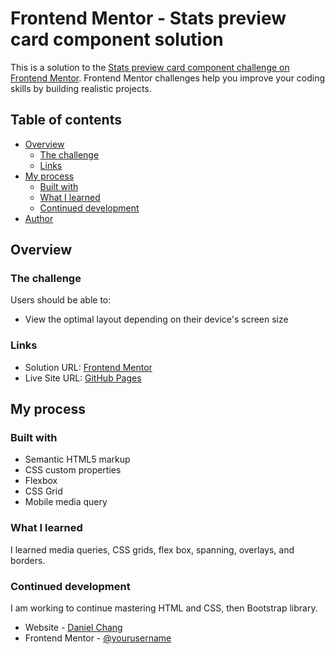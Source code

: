 # Frontend Mentor - Stats preview card component solution

This is a solution to the [Stats preview card component challenge on Frontend Mentor](https://www.frontendmentor.io/challenges/stats-preview-card-component-8JqbgoU62). Frontend Mentor challenges help you improve your coding skills by building realistic projects. 

## Table of contents

- [Overview](#overview)
  - [The challenge](#the-challenge)
  - [Links](#links)
- [My process](#my-process)
  - [Built with](#built-with)
  - [What I learned](#what-i-learned)
  - [Continued development](#continued-development)
- [Author](#author)

## Overview

### The challenge

Users should be able to:

- View the optimal layout depending on their device's screen size

### Links

- Solution URL: [Frontend Mentor](https://www.frontendmentor.io/solutions/stats-preview-card-component-using-html-and-css-9teTatqxYm)
- Live Site URL: [GitHub Pages](https://danielchang2001.github.io/Stats-Preview-Card-Component-Challege/)

## My process

### Built with

- Semantic HTML5 markup
- CSS custom properties
- Flexbox
- CSS Grid
- Mobile media query

### What I learned

I learned media queries, CSS grids, flex box, spanning, overlays, and borders.

### Continued development

I am working to continue mastering HTML and CSS, then Bootstrap library.

- Website - [Daniel Chang](https://danielchangcreations.me/)
- Frontend Mentor - [@yourusername](https://www.frontendmentor.io/profile/danielchang2001)
